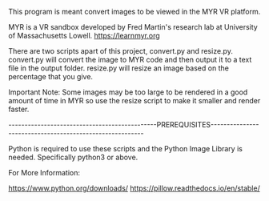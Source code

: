 This program is meant convert images to be viewed in the MYR VR platform.

MYR is a VR sandbox developed by Fred Martin's research lab at University of Massachusetts Lowell.
https://learnmyr.org

There are two scripts apart of this project, convert.py and resize.py. 
convert.py will convert the image to MYR code and then output it to a text file in the output folder.
resize.py will resize an image based on the percentage that you give.

Important Note: Some images may be too large to be rendered in a good amount of time in MYR so use
the resize script to make it smaller and render faster. 

----------------------------------------------PREREQUISITES---------------------------------------------------------

Python is required to use these scripts and the Python Image Library is needed. Specifically python3 or above.

For More Information:

https://www.python.org/downloads/
https://pillow.readthedocs.io/en/stable/


